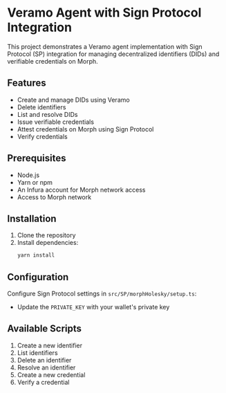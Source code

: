 # Veramo Agent with Sign Protocol Integration

This project demonstrates a Veramo agent implementation with Sign Protocol (SP) integration for managing decentralized identifiers (DIDs) and verifiable credentials on Morph.

## Features

- Create and manage DIDs using Veramo
- Delete identifiers
- List and resolve DIDs
- Issue verifiable credentials
- Attest credentials on Morph using Sign Protocol
- Verify credentials

## Prerequisites

- Node.js
- Yarn or npm
- An Infura account for Morph network access
- Access to Morph network

## Installation

1. Clone the repository
2. Install dependencies:
   ```bash
   yarn install
   ```
## Configuration

Configure Sign Protocol settings in `src/SP/morphHolesky/setup.ts`:
   - Update the `PRIVATE_KEY` with your wallet's private key

## Available Scripts

1. Create a new identifier
2. List identifiers
3. Delete an identifier
4. Resolve an identifier
5. Create a new credential
6. Verify a credential


